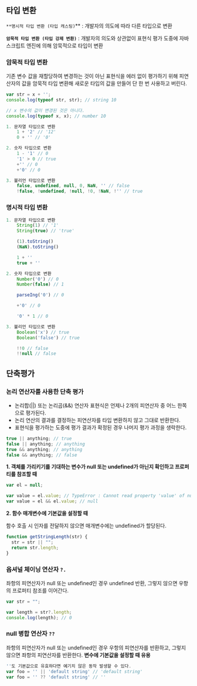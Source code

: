 ## 타입 변환

`**명시적 타입 변환 (타입 캐스팅)`\*\* : 개발자의 의도에 따라 다른 타입으로 변환

**`암묵적 타입 변환 (타입 강제 변환)`** : 개발자의 의도와 상관없이 표현식 평가 도중에 자바스크립트 엔진에 의해 암묵적으로 타입이 변환

### 암묵적 타입 변환

기존 변수 값을 재할당하여 변경하는 것이 아닌 표현식을 에러 없이 평가하기 위해 피연산자의 값을 암묵적 타입 변환해 새로운 타입의 값을 만들어 단 한 번 사용하고 버린다.

```jsx
var str = x + '';
console.log(typeof str, str); // string 10

// x 변수의 값이 변경된 것은 아니다.
console.log(typeof x, x); // number 10

1. 문자열 타입으로 변환
	1 + '2' // '12'
	0 + '' // '0'

2. 숫자 타입으로 변환
	1 - '1' // 0
	'1' > 0 // true
	+'' // 0
	+'0' // 0

3. 불리언 타입으로 변환
	false, undefined, null, 0, NaN, '' // false
	!false, !undefined, !null, !0, !NaN, !'' // true
```

### 명시적 타입 변환

```jsx
1. 문자열 타입으로 변환
	String(1) // '1'
	String(true) // 'true'

	(1).toString()
	(NaN).toString()

	1 + ''
	true + ''

2. 숫자 타입으로 변환
	Number('0') // 0
	Number(false) // 1

	parseIng('0') // 0

	+'0' // 0

	'0' * 1 // 0

3. 불리언 타입으로 변환
	Boolean('x') // true
	Boolean('false') // true

	!!0 // false
	!!null // false
```

## 단축평가

### 논리 연산자를 사용한 단축 평가

- 논리합(||) 또는 논리곱(&&) 연산자 표현식은 언제나 2개의 피연산자 중 어느 한쪽으로 평가된다.
- 논리 연산의 결과를 결정하는 피연산자를 타입 변환하지 않고 그대로 반환한다.
- 표현식을 평가하는 도중에 평가 결과가 확정된 경우 나머지 평가 과정을 생락한다.

```jsx
true || anything; // true
false || anything; // anything
true && anything; // anything
false && anything; // false
```

**1. 객체를 가리키기를 기대하는 변수가 null 또는 undefined가 아닌지 확인하고 프로퍼티를 참조할 때**

```jsx
var el = null;

var value = el.value; // TypeError : Cannot read property 'value' of null
var value = el && el.value; // null
```

**2. 함수 매개변수에 기본값을 설정할 때**

함수 호출 시 인자를 전달하지 않으면 매개변수에는 undefined가 할당된다.

```jsx
function getStringLength(str) {
  str = str || "";
  return str.length;
}
```

### 옵셔널 체이닝 연산자 `?.`

좌항의 피연산자가 null 또는 undefined인 경우 undefined 반환, 그렇지 않으면 우항의 프로퍼티 참조를 이어간다.

```jsx
var str = "";

var length = str?.length;
console.log(length); // 0
```

### null 병합 연산자 `??`

좌항의 피연산자가 null 또는 undefined인 경우 우항의 피연산자를 반환하고, 그렇지 않으면 좌항의 피연산자를 반환한다. **변수에 기본값을 설정할 때 유용**

```jsx
''도 기본값으로 유효하다면 예기치 않은 동작 발생할 수 있다.
var foo = '' || 'default string' // 'default string'
var foo = '' ?? 'default string' // ''
```
